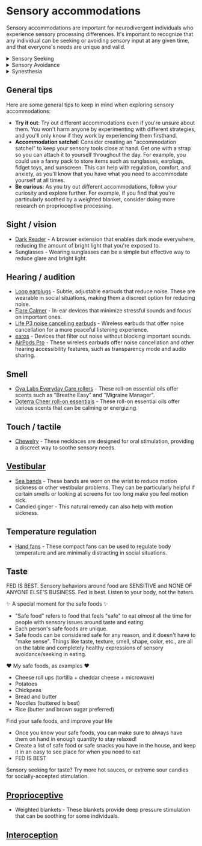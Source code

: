# Sensory accommodations

Sensory accommodations are important for neurodivergent individuals who experience sensory processing differences. It's important to recognize that any individual can be seeking or avoiding sensory input at any given time, and that everyone's needs are unique and valid.

<details>
<summary>Sensory Seeking</summary>
<br>
Sensory seeking behavior helps us address understimulation. Sensory seeking is a way for us to find the amount of stimulation we need to regulate our systems properly. If you seek out strong flavors or dynamic textures, you may be sensory seeking to address an understimulated nervous system.
</details>

<details>
<summary>Sensory Avoidance</summary>
<br>
Sensory avoidance protects us from overstimulation. Overstimulation can com or feel overwhelmed or uncomfortable with certain textures, tastes, or smells. It is important to approach these experiences from the perspective of individuals who have personal experience with them, rather than imposing external judgments. Accommodations for sensory avoidance may include things like noise-cancelling headphones or sunglasses.
</details>
<details>
<summary>Synesthesia</summary>
<br>
Synesthesia involves your perception of sensory information. Sometimes different accommodations, such as using sea-sickness remedies for smells or incorporating pleasant smells to combat motion sickness, can provide unexpected comfort.
</details>

## General tips

Here are some general tips to keep in mind when exploring sensory accommodations:

- **Try it out**: Try out different accommodations even if you're unsure about them. You won't harm anyone by experimenting with different strategies, and you'll only know if they work by experiencing them firsthand.
- **Accommodation satchel**: Consider creating an "accommodation satchel" to keep your sensory tools close at hand. Get one with a strap so you can attach it to yourself throughout the day. For example, you could use a fanny pack to store items such as sunglasses, earplugs, fidget toys, and sunscreen. This can help with regulation, comfort, and anxiety, as you'll know that you have what you need to accommodate yourself at all times. 
- **Be curious**: As you try out different accommodations, follow your curiosity and explore further. For example, if you find that you're particularly soothed by a weighted blanket, consider doing more research on proprioceptive processing.

## Sight / vision

- [Dark Reader](https://darkreader.org/) - A browser extension that enables dark mode everywhere, reducing the amount of bright light that you're exposed to.
- Sunglasses - Wearing sunglasses can be a simple but effective way to reduce glare and bright light.

## Hearing / audition

- [Loop earplugs](https://www.loopearplugs.com/) - Subtle, adjustable earbuds that reduce noise. These are wearable in social situations, making them a discreet option for reducing noise.
- [Flare Calmer](https://www.flareaudio.com/products/calmer) - In-ear devices that minimize stressful sounds and focus on important ones.
- [Life P3 noise cancelling earbuds](https://uk.soundcore.com/collections/true-wireless/products/a3939011) - Wireless earbuds that offer noise cancellation for a more peaceful listening experience.
- [earos](https://earos.com/) - Devices that filter out noise without blocking important sounds.
- [AirPods Pro](https://www.apple.com/airpods-pro/) - These wireless earbuds offer noise cancellation and other hearing accessibility features, such as transparency mode and audio sharing.

## Smell

- [Gya Labs Everyday Care rollers](https://gyalabs.com/collections/everyday-care) - These roll-on essential oils offer scents such as "Breathe Easy" and "Migraine Manager".
- [Doterra Cheer roll-on essentials](https://www.doterra.com/DE/en_DE/pl/roll-on-essentials) - These roll-on essential oils offer various scents that can be calming or energizing.

## Touch / tactile

- [Chewelry](https://www.arktherapeutic.com/chewelry/) - These necklaces are designed for oral stimulation, providing a discreet way to soothe sensory needs.

## [Vestibular](https://sensoryprocessinghub.humber.nhs.uk/sense-vestibular-system/)

- [Sea bands](https://www.sea-band.com/) - These bands are worn on the wrist to reduce motion sickness or other vestibular problems. They can be particularly helpful if certain smells or looking at screens for too long make you feel motion sick.
- Candied ginger - This natural remedy can also help with motion sickness.

## Temperature regulation

- [Hand fans](https://www.etsy.com/market/cork_hand_fan) - These compact fans can be used to regulate body temperature and are minimally distracting in social situations.

## Taste

FED IS BEST. Sensory behaviors around food are SENSITIVE and NONE OF ANYONE ELSE'S BUSINESS. Fed is best. Listen to your body, not the haters.

:sparkles: A special moment for the safe foods :sparkles:
- "Safe food" refers to food that feels "safe" to eat _almost_ all the time for people with sensory issues around taste and eating.
- Each person's safe foods are unique. 
- Safe foods can be considered safe for any reason, and it doesn't have to "make sense". Things like taste, texture, smell, shape, color, etc., are all on the table and completely healthy expressions of sensory avoidance/seeking in eating.

:heart: My safe foods, as examples :heart:
  - Cheese roll ups (tortilla + cheddar cheese + microwave)
  - Potatoes
  - Chickpeas
  - Bread and butter
  - Noodles (buttered is best)
  - Rice (butter and brown sugar preferred) 

Find your safe foods, and improve your life
- Once you know your safe foods, you can make sure to always have them on hand in enough quantity to stay relaxed! 
- Create a list of safe food or safe snacks you have in the house, and keep it in an easy to see place for when you need to eat
- FED IS BEST

Sensory seeking for taste? Try more hot sauces, or extreme sour candies for socially-accepted stimulation.

## [Proprioceptive](https://sensoryprocessinghub.humber.nhs.uk/sense-proprioception/)

- Weighted blankets - These blankets provide deep pressure stimulation that can be soothing for some individuals.

## [Interoception](https://sensoryprocessinghub.humber.nhs.uk/sense-interoception/)
